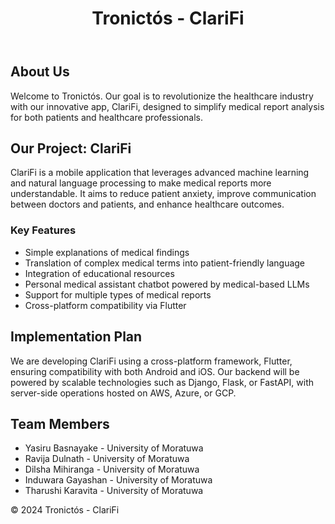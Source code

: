 <body>
    <header>
        <h1>Tronictós - ClariFi</h1>
    </header>
    <div class="container">
        <section>
            <h2>About Us</h2>
            <p>Welcome to Tronictós. Our goal is to revolutionize the healthcare industry with our innovative app, ClariFi, designed to simplify medical report analysis for both patients and healthcare professionals.</p>
        </section>
        <section>
            <h2>Our Project: ClariFi</h2>
            <p>ClariFi is a mobile application that leverages advanced machine learning and natural language processing to make medical reports more understandable. It aims to reduce patient anxiety, improve communication between doctors and patients, and enhance healthcare outcomes.</p>
            <h3>Key Features</h3>
            <ul>
                <li>Simple explanations of medical findings</li>
                <li>Translation of complex medical terms into patient-friendly language</li>
                <li>Integration of educational resources</li>
                <li>Personal medical assistant chatbot powered by medical-based LLMs</li>
                <li>Support for multiple types of medical reports</li>
                <li>Cross-platform compatibility via Flutter</li>
            </ul>
        </section>
        <section>
            <h2>Implementation Plan</h2>
            <p>We are developing ClariFi using a cross-platform framework, Flutter, ensuring compatibility with both Android and iOS. Our backend will be powered by scalable technologies such as Django, Flask, or FastAPI, with server-side operations hosted on AWS, Azure, or GCP.</p>
        </section>
        <section>
            <h2>Team Members</h2>
            <ul>
                <li>Yasiru Basnayake - University of Moratuwa</li>
                <li>Ravija Dulnath - University of Moratuwa</li>
                <li>Dilsha Mihiranga - University of Moratuwa</li>
                <li>Induwara Gayashan - University of Moratuwa</li>
                <li>Tharushi Karavita - University of Moratuwa</li>
            </ul>
        </section>
    </div>
    <footer>
        <p>&copy; 2024 Tronictós - ClariFi</p>
    </footer>
</body>
